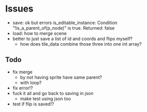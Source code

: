# Issues

- save: ok but errors
    is_editable_instance: Condition "!is_a_parent_of(p_node)" is true. Returned: false
- load: how to merge scene
- better to just save a list of id and coords and flips myself?
  - how does tile_data combine those three into one int array?

## Todo

- fix merge
  - by not having sprite have same parent?
  - with loop?
- fix error!?
- fuck it all and go back to saving in json
  - make test using json too
- test if flip is saved!?
